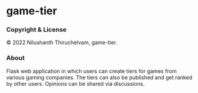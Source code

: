 # game-tier
<h3>Copyright & License</h3>
© 2022 Nilushanth Thiruchelvam, game-tier. <br>

<h3>About</h3>
Flask web application in which users can create tiers for games from various gaming companies. The tiers can also be published and get ranked by other users. Opinions can be shared via discussions.
